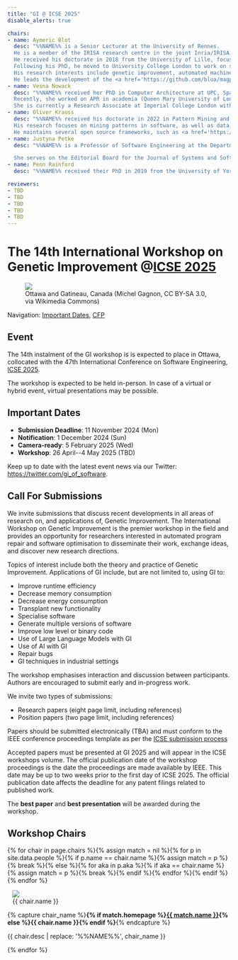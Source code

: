```yaml
---
title: "GI @ ICSE 2025"
disable_alerts: true

chairs:
- name: Aymeric Blot
  desc: "%%NAME%% is a Senior Lecturer at the University of Rennes.
  He is a member of the IRISA research centre in the joint Inria/IRISA DiverSE team.
  He received his doctorate in 2018 from the University of Lille, focusing on automated algorithm design for multi-objective combinatorial optimisation.
  Following his PhD, he moved to University College London to work on software specialization using genetic improvement.
  His research interests include genetic improvement, automated machine learning, algorithm configuration, and evolutionary computation.
  He leads the development of the <a href='https://github.com/bloa/magpie'>Magpie</a> automated software improvement framework."
- name: Vesna Nowack
  desc: "%%NAME%% received her PhD in Computer Architecture at UPC, Spain (2016).
  Recently, she worked on APR in academia (Queen Mary University of London, Lancaster University) and industry (Bloomberg).
  She is currently a Research Associate at Imperial College London with a focus on human-in-the-loop ML systems."
- name: Oliver Krauss
  desc: "%%NAME%% received his doctorate in 2022 in Pattern Mining and Genetic Improvement in Compilers and Interpeters.
  His research focuses on mining patterns in software, as well as data, to improve runtime performance and energy consumption.
  He maintains several open source frameworks, such as <a href='https://amaru.dev'>Amaru</a>)."
- name: Justyna Petke
  desc: "%%NAME%% is a Professor of Software Engineering at the Department of Computer Science, University College London. She is a member of the CREST centre and the SOLAR group. Her current research focuses on Genetic Improvement. She also has expertise in Combinatorial Interaction Testing, Constraint Satisfaction and Search-Based Software Engineering. She held an EPSRC Early Career Fellowship on Automated Software Specialisation Using Genetic Improvement (2017-2023).

  She serves on the Editorial Board for the Journal of Systems and Software, Empirical Software Engineering, Genetic Programming and Evolvable Machines, Engineering Applications of Artificial Intelligence, and as Deputy Editor-in-Chief for the Automated Software Engineering journal."
- name: Penn Rainford
  desc: "%%NAME%% received their PhD in 2019 from the University of York. They work on the interface of Biochemistry and Computing (University of York). Their GI research centres on applications of principles of natural evolution to genetic improvement. Currently focused on phylogenetic analysis for systems designed for real-time evolutionary adaptation (Lancaster University)."

reviewers:
- TBD
- TBD
- TBD
- TBD
- TBD
---
```


# The 14th International Workshop on Genetic Improvement @[ICSE 2025](https://conf.researchr.org/home/icse-2025)


<figure class="figure">
  <img class="figure-img img-fluid" src="https://upload.wikimedia.org/wikipedia/commons/6/6e/Ottawa_skyline.jpg">
  <figcaption class="figure-caption text-right">Ottawa and Gatineau, Canada (Michel Gagnon, CC BY-SA 3.0, via Wikimedia Commons)</figcaption>
</figure>

Navigation: [Important Dates](#important-dates), [CFP](#CFP)

## Event

The 14th instalment of the GI workshop is is expected to place in Ottawa, collocated with the 47th International Conference on Software Engineering, [ICSE 2025](https://conf.researchr.org/home/icse-2025).

The workshop is expected to be held in-person.
In case of a virtual or hybrid event, virtual presentations may be possible.


## Important Dates

- **Submission Deadline**: 11 November 2024 (Mon)
- **Notification**: 1 December 2024 (Sun)
- **Camera-ready**: 5 February 2025 (Wed)
- **Workshop**: 26 April--4 May 2025 (TBD)

Keep up to date with the latest event news via our Twitter: <https://twitter.com/gi_of_software>.


## <a name="CFP"></a> Call For Submissions

We invite submissions that discuss recent developments in all areas of research on, and applications of, Genetic Improvement.
The International Workshop on Genetic Improvement is the premier workshop in the field and provides an opportunity for researchers interested in automated program repair and software optimisation to disseminate their work, exchange ideas, and discover new research directions.

Topics of interest include both the theory and practice of Genetic Improvement.
Applications of GI include, but are not limited to, using GI to:
- Improve runtime efficiency
- Decrease memory consumption
- Decrease energy consumption
- Transplant new functionality
- Specialise software
- Generate multiple versions of software
- Improve low level or binary code
- Use of Large Language Models with GI
- Use of AI with GI
- Repair bugs
- GI techniques in industrial settings

The workshop emphasises interaction and discussion between participants.  
Authors are encouraged to submit early and in-progress work.

We invite two types of submissions:
- Research papers (eight page limit, including references)
- Position papers (two page limit, including references)

Papers should be submitted electronically (TBA) and must conform to the IEEE conference proceedings template as per the [ICSE submission process](https://conf.researchr.org/track/icse-2025/icse-2025-research-track)


Accepted papers must be presented at GI 2025 and will appear in the ICSE workshops volume.
The official publication date of the workshop proceedings is the date the proceedings are made available by IEEE.
This date may be up to two weeks prior to the first day of ICSE 2025.
The official publication date affects the deadline for any patent filings related to published work.

The **<i class="fa-solid fa-award"></i> best paper** and **<i class="fa-solid fa-award"></i> best presentation** will be awarded during the workshop.


## <a name="chairs"></a> Workshop Chairs

{% for chair in page.chairs %}{% assign match = nil %}{% for p in site.data.people %}{% if p.name == chair.name %}{% assign match = p %}{% break %}{% else %}{% for aka in p.aka %}{% if aka == chair.name %}{% assign match = p %}{% break %}{% endif %}{% endfor %}{% endif %}{% endfor %}
<figure class="figure float-left" style="width:150px; margin: auto 0.8em;">
  <div class="float-right">
    <img class="figure-img rounded img-thumbnail" style="max-width: 150px; max-height: 150px;" src="{{ match.img | relative_url }}" onerror="this.onerror=null; this.src='{{ "/profile_images/blank.jpg" | relative_url }}'">
    <figcaption class="figure-caption text-right">{{ chair.name }}</figcaption>
  </div>
</figure>

{% capture chair_name %}<b>{% if match.homepage %}<a href="{{ match.homepage }}">{{ match.name }}</a>{% else %}{{ chair.name }}{% endif %}</b>{% endcapture %}
<p class="clearfix">
  {{ chair.desc | replace: '%%NAME%%', chair_name }}
</p>
{% endfor %}
